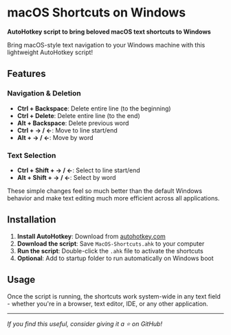 # macOS Shortcuts on Windows

**AutoHotkey script to bring beloved macOS text shortcuts to Windows**

Bring macOS-style text navigation to your Windows machine with this lightweight AutoHotkey script!

## Features

### Navigation & Deletion
- **Ctrl + Backspace**: Delete entire line (to the beginning)
- **Ctrl + Delete**: Delete entire line (to the end)
- **Alt + Backspace**: Delete previous word
- **Ctrl + → / ←**: Move to line start/end
- **Alt + → / ←**: Move by word

### Text Selection
- **Ctrl + Shift + → / ←**: Select to line start/end
- **Alt + Shift + → / ←**: Select by word

These simple changes feel so much better than the default Windows behavior and make text editing much more efficient across all applications.

## Installation

1. **Install AutoHotkey**: Download from [autohotkey.com](https://www.autohotkey.com/)
2. **Download the script**: Save `MacOS-Shortcuts.ahk` to your computer
3. **Run the script**: Double-click the `.ahk` file to activate the shortcuts
4. **Optional**: Add to startup folder to run automatically on Windows boot

## Usage

Once the script is running, the shortcuts work system-wide in any text field - whether you're in a browser, text editor, IDE, or any other application.

---

*If you find this useful, consider giving it a ⭐ on GitHub!*
